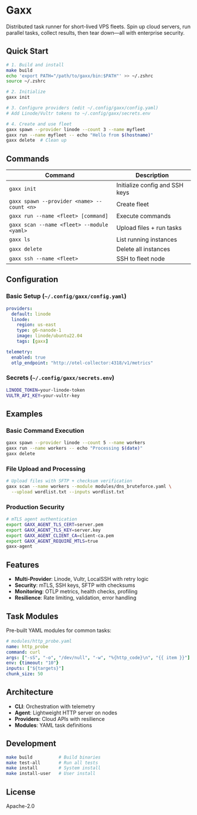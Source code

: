 # Gaxx

Distributed task runner for short-lived VPS fleets. Spin up cloud servers, run parallel tasks, collect results, then tear down—all with enterprise security.

## Quick Start

```bash
# 1. Build and install
make build
echo 'export PATH="/path/to/gaxx/bin:$PATH"' >> ~/.zshrc
source ~/.zshrc

# 2. Initialize
gaxx init

# 3. Configure providers (edit ~/.config/gaxx/config.yaml)
# Add Linode/Vultr tokens to ~/.config/gaxx/secrets.env

# 4. Create and use fleet
gaxx spawn --provider linode --count 3 --name myfleet
gaxx run --name myfleet -- echo "Hello from $(hostname)"
gaxx delete  # Clean up
```

## Commands

| Command | Description |
|---------|-------------|
| `gaxx init` | Initialize config and SSH keys |
| `gaxx spawn --provider <name> --count <n>` | Create fleet |
| `gaxx run --name <fleet> [command]` | Execute commands |
| `gaxx scan --name <fleet> --module <yaml>` | Upload files + run tasks |
| `gaxx ls` | List running instances |
| `gaxx delete` | Delete all instances |
| `gaxx ssh --name <fleet>` | SSH to fleet node |

## Configuration

### Basic Setup (`~/.config/gaxx/config.yaml`)
```yaml
providers:
  default: linode
  linode:
    region: us-east
    type: g6-nanode-1
    image: linode/ubuntu22.04
    tags: [gaxx]

telemetry:
  enabled: true
  otlp_endpoint: "http://otel-collector:4318/v1/metrics"
```

### Secrets (`~/.config/gaxx/secrets.env`)
```bash
LINODE_TOKEN=your-linode-token
VULTR_API_KEY=your-vultr-key
```

## Examples

### Basic Command Execution
```bash
gaxx spawn --provider linode --count 5 --name workers
gaxx run --name workers -- echo "Processing $(date)"
gaxx delete
```

### File Upload and Processing
```bash
# Upload files with SFTP + checksum verification
gaxx scan --name workers --module modules/dns_bruteforce.yaml \
  --upload wordlist.txt --inputs wordlist.txt
```

### Production Security
```bash
# mTLS agent authentication
export GAXX_AGENT_TLS_CERT=server.pem
export GAXX_AGENT_TLS_KEY=server.key
export GAXX_AGENT_CLIENT_CA=client-ca.pem
export GAXX_AGENT_REQUIRE_MTLS=true
gaxx-agent
```

## Features

- **Multi-Provider**: Linode, Vultr, LocalSSH with retry logic
- **Security**: mTLS, SSH keys, SFTP with checksums
- **Monitoring**: OTLP metrics, health checks, profiling
- **Resilience**: Rate limiting, validation, error handling

## Task Modules

Pre-built YAML modules for common tasks:

```yaml
# modules/http_probe.yaml
name: http_probe
command: curl
args: ["-sS", "-o", "/dev/null", "-w", "%{http_code}\n", "{{ item }}"]
env: {timeout: "10"}
inputs: ["${targets}"]
chunk_size: 50
```

## Architecture

- **CLI**: Orchestration with telemetry
- **Agent**: Lightweight HTTP server on nodes
- **Providers**: Cloud APIs with resilience
- **Modules**: YAML task definitions

## Development

```bash
make build          # Build binaries
make test-all       # Run all tests
make install        # System install
make install-user   # User install
```

## License

Apache-2.0